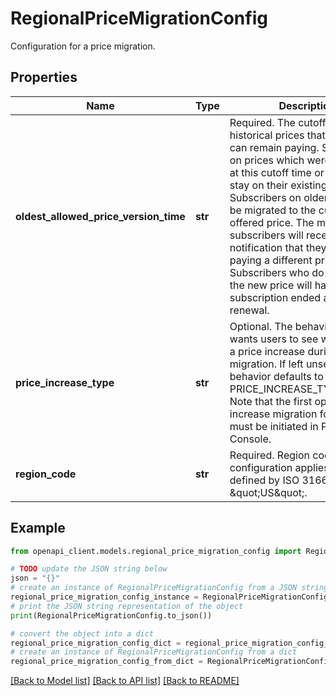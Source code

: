 # RegionalPriceMigrationConfig

Configuration for a price migration.

## Properties

Name | Type | Description | Notes
------------ | ------------- | ------------- | -------------
**oldest_allowed_price_version_time** | **str** | Required. The cutoff time for historical prices that subscribers can remain paying. Subscribers on prices which were available at this cutoff time or later will stay on their existing price. Subscribers on older prices will be migrated to the currently-offered price. The migrated subscribers will receive a notification that they will be paying a different price. Subscribers who do not agree to the new price will have their subscription ended at the next renewal. | [optional] 
**price_increase_type** | **str** | Optional. The behavior the caller wants users to see when there is a price increase during migration. If left unset, the behavior defaults to PRICE_INCREASE_TYPE_OPT_IN. Note that the first opt-out price increase migration for each app must be initiated in Play Console. | [optional] 
**region_code** | **str** | Required. Region code this configuration applies to, as defined by ISO 3166-2, e.g. \&quot;US\&quot;. | [optional] 

## Example

```python
from openapi_client.models.regional_price_migration_config import RegionalPriceMigrationConfig

# TODO update the JSON string below
json = "{}"
# create an instance of RegionalPriceMigrationConfig from a JSON string
regional_price_migration_config_instance = RegionalPriceMigrationConfig.from_json(json)
# print the JSON string representation of the object
print(RegionalPriceMigrationConfig.to_json())

# convert the object into a dict
regional_price_migration_config_dict = regional_price_migration_config_instance.to_dict()
# create an instance of RegionalPriceMigrationConfig from a dict
regional_price_migration_config_from_dict = RegionalPriceMigrationConfig.from_dict(regional_price_migration_config_dict)
```
[[Back to Model list]](../README.md#documentation-for-models) [[Back to API list]](../README.md#documentation-for-api-endpoints) [[Back to README]](../README.md)


